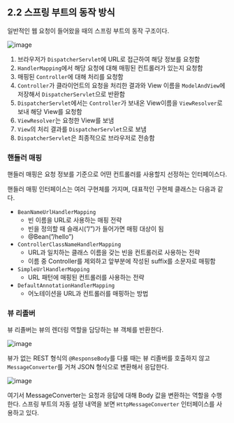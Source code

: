 ## 2.2 스프링 부트의 동작 방식

일반적인 웹 요청이 들어왔을 때의 스프링 부트의 동작 구조이다.

![image](https://github.com/dpfls0922/Why-is-this-working/assets/83818069/2c63bf63-e7c8-4283-a26f-9a0464bb1fe0)


1. 브라우저가 `DispatcherServlet`에 URL로 접근하여 해당 정보를 요청함
2. `HandlerMapping`에서 해당 요청에 대해 매핑된 컨트롤러가 있는지 요청함
3. 매핑된 `Controller`에 대해 처리를 요청함
4. `Controller`가 클라이언트의 요청을 처리한 결과와 View 이름을 `ModelAndView`에 저장해서 `DispatcherServlet`으로 반환함
5. `DispatcherServlet`에서는 `Controller`가 보내온 View이름을 `ViewResolver`로 보내 해당 View를 요청함
6. `ViewResolver`는 요청한 View를 보냄
7. `View`의 처리 결과를 `DispatcherServlet`으로 보냄
8. `DispatcherServlet`은 최종적으로 브라우저로 전송함

### 핸들러 매핑

핸들러 매핑은 요청 정보를 기준으로 어떤 컨트롤러를 사용할지 선정하는 인터페이스다.

핸들러 매핑 인터페이스는 여러 구현체를 가지며, 대표적인 구현체 클래스는 다음과 같다.

- `BeanNameUrlHandlerMapping`
    - 빈 이름을 URL로 사용하는 매핑 전략
    - 빈을 정의할 때 슬래시(”/”)가 들어가면 매핑 대상이 됨
    - @Bean(”/hello”)
- `ControllerClassNameHandlerMapping`
    - URL과 일치하는 클래스 이름을 갖는 빈을 컨트롤러로 사용하는 전략
    - 이름 중 Controller를 제외하고 앞부분에 작성된 suffix를 소문자로 매핑함
- `SimpleUrlHandlerMapping`
    - URL 패턴에 매핑된 컨트롤러를 사용하는 전략
- `DefaultAnnotationHandlerMapping`
    - 어노테이션을 URL과 컨트롤러를 매핑하는 방법

### 뷰 리졸버

뷰 리졸버는 뷰의 렌더링 역할을 담당하는 뷰 객체를 반환한다.

![image](https://github.com/dpfls0922/Why-is-this-working/assets/83818069/c533b614-f5e7-45b3-a483-0e01ea6bf282)


뷰가 없는 REST 형식의 `@ResponseBody`를 다룰 때는 뷰 리졸버를 호출하지 않고 `MessageConverter`를 거쳐 JSON 형식으로 변환해서 응답한다.

![image](https://github.com/dpfls0922/Why-is-this-working/assets/83818069/2ca2df4f-66c2-4a87-a2c9-2aa24d906e86)


여기서 MessageConverter는 요청과 응답에 대해 Body 값을 변환하는 역할을 수행한다. 스프링 부트의 자동 설정 내역을 보면 `HttpMessageConverter` 인터페이스를 사용하고 있다.
